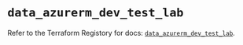 # `data_azurerm_dev_test_lab`

Refer to the Terraform Registory for docs: [`data_azurerm_dev_test_lab`](https://www.terraform.io/docs/providers/azurerm/d/dev_test_lab).
